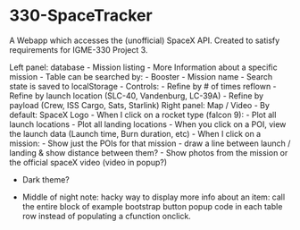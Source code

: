 # 330-SpaceTracker
A Webapp which accesses the (unofficial) SpaceX API.  Created to satisfy requirements for IGME-330 Project 3.


Left panel: database
    - Mission listing
    - More Information about a specific mission
    - Table can be searched by:
        - Booster
        - Mission name
    - Search state is saved to localStorage
    - Controls:
        - Refine by # of times reflown
        - Refine by launch location (SLC-40, Vandenburg, LC-39A)
        - Refine by payload (Crew, ISS Cargo, Sats, Starlink)
Right panel: Map / Video
    - By default: SpaceX Logo
    - When I click on a rocket type (falcon 9):
        - Plot all launch locations
        - Plot all landing locations
        - When you click on a POI, view the launch data (Launch time, Burn duration, etc)
    - When I click on a mission:
        - Show just the POIs for that mission
        - draw a line between launch / landing & show distance between them?
        - Show photos from the mission or the official spaceX video (video in popup?)
- Dark theme?


- Middle of night note: hacky way to display more info about an item: call the entire block of example bootstrap button popup code in each table row instead of populating a cfunction onclick.